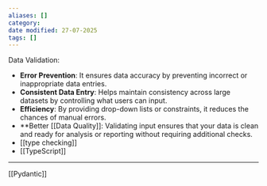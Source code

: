```yaml
---
aliases: []
category:
date modified: 27-07-2025
tags: []
---
```

Data Validation:

- **Error Prevention**: It ensures data accuracy by preventing incorrect or inappropriate data entries.
- **Consistent Data Entry**: Helps maintain consistency across large datasets by controlling what users can input.
- **Efficiency**: By providing drop-down lists or constraints, it reduces the chances of manual errors.
- **Better [[Data Quality]]: Validating input ensures that your data is clean and ready for analysis or reporting without requiring additional checks.
- [[type checking]]
- [[TypeScript]]

--- 
[[Pydantic]]